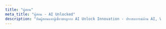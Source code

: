 ```yaml
---
title: "ผู้สอน"
meta_title: "ผู้สอน - AI Unlocked"
description: "ทีมผู้สอนและผู้เชี่ยวชาญจาก AI Unlock Innovation - ประสบการณ์ด้าน AI, Vibe Coding, n8n automation"
---
```

